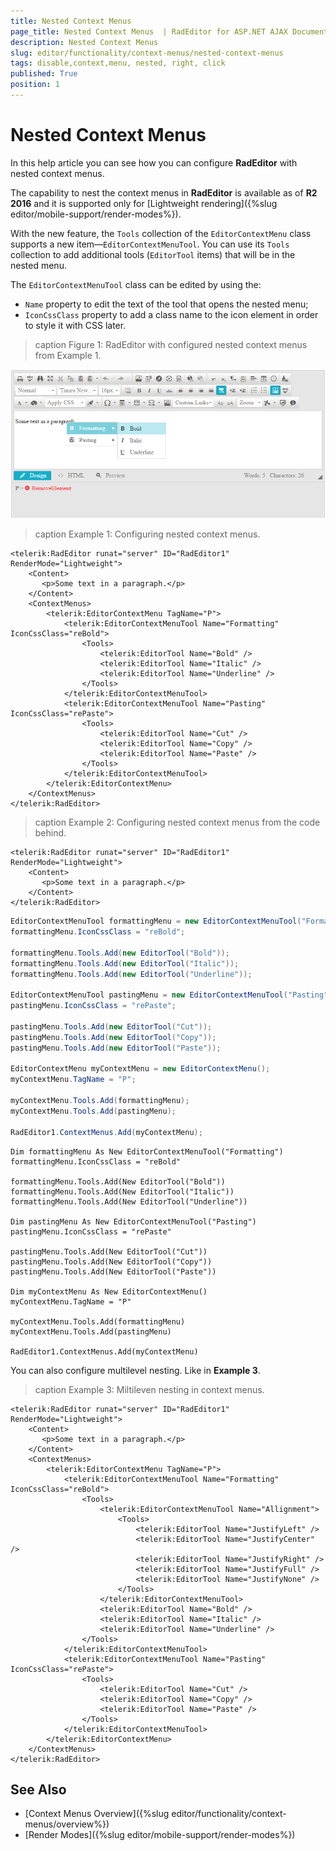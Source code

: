 ```yaml
---
title: Nested Context Menus
page_title: Nested Context Menus  | RadEditor for ASP.NET AJAX Documentation
description: Nested Context Menus
slug: editor/functionality/context-menus/nested-context-menus
tags: disable,context,menu, nested, right, click
published: True
position: 1
---
```


# Nested Context Menus

In this help article you can see how you can configure **RadEditor** with nested context menus.

The capability to nest the context menus in **RadEditor** is available as of **R2 2016** and it is supported only for [Lightweight rendering]({%slug editor/mobile-support/render-modes%}).

With the new feature, the `Tools` collection of the `EditorContextMenu` class supports a new item—`EditorContextMenuTool`. You can use its `Tools` collection to add additional tools (`EditorTool` items) that will be in the nested menu. 

The `EditorContextMenuTool` class can be edited by using the:

* `Name` property to edit the text of the tool that opens the nested menu;
* `IconCssClass` property to add a class name to the icon element in order to style it with CSS later.

>caption Figure 1: RadEditor with configured nested context menus from Example 1.

![](images/nested-context-menus.png)

>caption Example 1: Configuring nested context menus.

````ASP.NET
<telerik:RadEditor runat="server" ID="RadEditor1" RenderMode="Lightweight">  
    <Content>
       <p>Some text in a paragraph.</p>
    </Content>
    <ContextMenus>
        <telerik:EditorContextMenu TagName="P">
            <telerik:EditorContextMenuTool Name="Formatting" IconCssClass="reBold">
                <Tools>
                    <telerik:EditorTool Name="Bold" />
                    <telerik:EditorTool Name="Italic" />
                    <telerik:EditorTool Name="Underline" />
                </Tools>
            </telerik:EditorContextMenuTool>
            <telerik:EditorContextMenuTool Name="Pasting" IconCssClass="rePaste">
                <Tools>
                    <telerik:EditorTool Name="Cut" />
                    <telerik:EditorTool Name="Copy" />
                    <telerik:EditorTool Name="Paste" />
                </Tools>
            </telerik:EditorContextMenuTool>
        </telerik:EditorContextMenu>
    </ContextMenus>
</telerik:RadEditor>
```` 

>caption Example 2: Configuring nested context menus from the code behind. 

````ASP.NET
<telerik:RadEditor runat="server" ID="RadEditor1" RenderMode="Lightweight">
    <Content>
       <p>Some text in a paragraph.</p>
    </Content>
</telerik:RadEditor>
````

````C#
EditorContextMenuTool formattingMenu = new EditorContextMenuTool("Formatting");
formattingMenu.IconCssClass = "reBold";

formattingMenu.Tools.Add(new EditorTool("Bold"));
formattingMenu.Tools.Add(new EditorTool("Italic"));
formattingMenu.Tools.Add(new EditorTool("Underline"));

EditorContextMenuTool pastingMenu = new EditorContextMenuTool("Pasting");
pastingMenu.IconCssClass = "rePaste";

pastingMenu.Tools.Add(new EditorTool("Cut"));
pastingMenu.Tools.Add(new EditorTool("Copy"));
pastingMenu.Tools.Add(new EditorTool("Paste"));

EditorContextMenu myContextMenu = new EditorContextMenu();
myContextMenu.TagName = "P";

myContextMenu.Tools.Add(formattingMenu);
myContextMenu.Tools.Add(pastingMenu);

RadEditor1.ContextMenus.Add(myContextMenu);
````
````VB
Dim formattingMenu As New EditorContextMenuTool("Formatting")
formattingMenu.IconCssClass = "reBold"

formattingMenu.Tools.Add(New EditorTool("Bold"))
formattingMenu.Tools.Add(New EditorTool("Italic"))
formattingMenu.Tools.Add(New EditorTool("Underline"))

Dim pastingMenu As New EditorContextMenuTool("Pasting")
pastingMenu.IconCssClass = "rePaste"

pastingMenu.Tools.Add(New EditorTool("Cut"))
pastingMenu.Tools.Add(New EditorTool("Copy"))
pastingMenu.Tools.Add(New EditorTool("Paste"))

Dim myContextMenu As New EditorContextMenu()
myContextMenu.TagName = "P"

myContextMenu.Tools.Add(formattingMenu)
myContextMenu.Tools.Add(pastingMenu)

RadEditor1.ContextMenus.Add(myContextMenu)
````

You can also configure multilevel nesting. Like in **Example 3**.

>caption Example 3: Miltileven nesting in context menus.

````ASP.NET
<telerik:RadEditor runat="server" ID="RadEditor1" RenderMode="Lightweight">
    <Content>
       <p>Some text in a paragraph.</p>
    </Content>
    <ContextMenus>
        <telerik:EditorContextMenu TagName="P">
            <telerik:EditorContextMenuTool Name="Formatting" IconCssClass="reBold">
                <Tools>
                    <telerik:EditorContextMenuTool Name="Allignment">
                        <Tools>
                            <telerik:EditorTool Name="JustifyLeft" />
                            <telerik:EditorTool Name="JustifyCenter" />
                            <telerik:EditorTool Name="JustifyRight" />
                            <telerik:EditorTool Name="JustifyFull" />
                            <telerik:EditorTool Name="JustifyNone" />
                        </Tools>
                    </telerik:EditorContextMenuTool>
                    <telerik:EditorTool Name="Bold" />
                    <telerik:EditorTool Name="Italic" />
                    <telerik:EditorTool Name="Underline" />
                </Tools>
            </telerik:EditorContextMenuTool>
            <telerik:EditorContextMenuTool Name="Pasting" IconCssClass="rePaste">
                <Tools>
                    <telerik:EditorTool Name="Cut" />
                    <telerik:EditorTool Name="Copy" />
                    <telerik:EditorTool Name="Paste" />
                </Tools>
            </telerik:EditorContextMenuTool>
        </telerik:EditorContextMenu>
    </ContextMenus>
</telerik:RadEditor>

````



## See Also

* [Context Menus Overview]({%slug editor/functionality/context-menus/overview%})
* [Render Modes]({%slug editor/mobile-support/render-modes%})